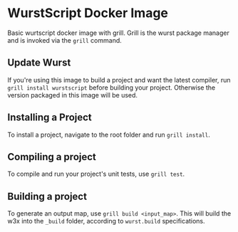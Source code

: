 # WurstScript Docker Image

Basic wurtscript docker image with grill.
Grill is the wurst package manager and is invoked via the `grill` command.

## Update Wurst

If you're using this image to build a project and want the latest compiler, run `grill install wurstscript` before building your project.
Otherwise the version packaged in this image will be used.

## Installing a Project

To install a project, navigate to the root folder and run `grill install`.

## Compiling a project

To compile and run your project's unit tests, use `grill test`.

## Building a project

To generate an output map, use `grill build <input_map>`.
This will build the w3x into the `_build` folder, according to `wurst.build` specifications.

